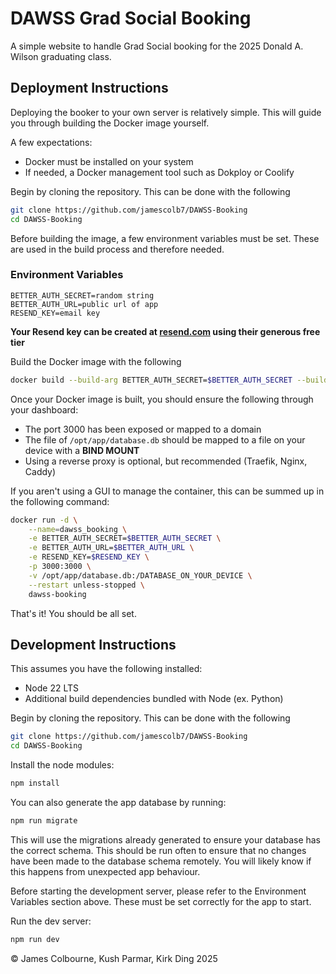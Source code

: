 # DAWSS Grad Social Booking
A simple website to handle Grad Social booking for the 2025 Donald A. Wilson graduating class.

## Deployment Instructions

Deploying the booker to your own server is relatively simple. This will guide you through building the Docker image yourself.

A few expectations:
* Docker must be installed on your system
* If needed, a Docker management tool such as Dokploy or Coolify

Begin by cloning the repository. This can be done with the following
```bash
git clone https://github.com/jamescolb7/DAWSS-Booking
cd DAWSS-Booking
```

Before building the image, a few environment variables must be set. These are used in the build process and therefore needed.

### Environment Variables
```env
BETTER_AUTH_SECRET=random string
BETTER_AUTH_URL=public url of app
RESEND_KEY=email key
```

**Your Resend key can be created at [resend.com](https://resend.com) using their generous free tier**

Build the Docker image with the following
```bash
docker build --build-arg BETTER_AUTH_SECRET=$BETTER_AUTH_SECRET --build-arg BETTER_AUTH_URL=$BETTER_AUTH_URL --build-arg RESEND_KEY=$RESEND_KEY -t dawss-booking .
```

Once your Docker image is built, you should ensure the following through your dashboard:
* The port 3000 has been exposed or mapped to a domain
* The file of `/opt/app/database.db` should be mapped to a file on your device with a **BIND MOUNT**
* Using a reverse proxy is optional, but recommended (Traefik, Nginx, Caddy)

If you aren't using a GUI to manage the container, this can be summed up in the following command:
```bash
docker run -d \
	--name=dawss_booking \
	-e BETTER_AUTH_SECRET=$BETTER_AUTH_SECRET \
	-e BETTER_AUTH_URL=$BETTER_AUTH_URL \
	-e RESEND_KEY=$RESEND_KEY \
	-p 3000:3000 \
	-v /opt/app/database.db:/DATABASE_ON_YOUR_DEVICE \
	--restart unless-stopped \
	dawss-booking
```

That's it! You should be all set.

## Development Instructions
This assumes you have the following installed:
* Node 22 LTS
* Additional build dependencies bundled with Node (ex. Python)

Begin by cloning the repository. This can be done with the following
```bash
git clone https://github.com/jamescolb7/DAWSS-Booking
cd DAWSS-Booking
```

Install the node modules:
```bash
npm install
```

You can also generate the app database by running:
```bash
npm run migrate
```
This will use the migrations already generated to ensure your database has the correct schema. This should be run often to ensure that no changes have been made to the database schema remotely. You will likely know if this happens from unexpected app behaviour.

Before starting the development server, please refer to the Environment Variables section above. These must be set correctly for the app to start.

Run the dev server:
```bash
npm run dev
```

&copy; James Colbourne, Kush Parmar, Kirk Ding 2025